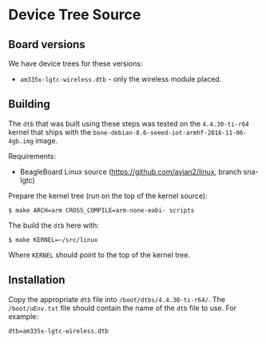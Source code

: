 # Device Tree Source

## Board versions

We have device trees for these versions:

 * `am335x-lgtc-wireless.dtb` - only the wireless module placed.

## Building

The `dtb` that was built using these steps was tested on the `4.4.30-ti-r64` kernel
that ships with the `bone-debian-8.6-seeed-iot-armhf-2016-11-06-4gb.img` image.

Requirements:

 * BeagleBoard Linux source (https://github.com/avian2/linux, branch sna-lgtc)

Prepare the kernel tree (run on the top of the kernel source):

    $ make ARCH=arm CROSS_COMPILE=arm-none-eabi- scripts

The build the `dtb` here with:

    $ make KERNEL=~/src/linux

Where `KERNEL` should point to the top of the kernel tree.

## Installation

Copy the appropriate `dtb` file into `/boot/dtbs/4.4.30-ti-r64/`. The
`/boot/uEnv.txt` file should contain the name of the `dtb` file to use. For
example:

    dtb=am335x-lgtc-wireless.dtb
